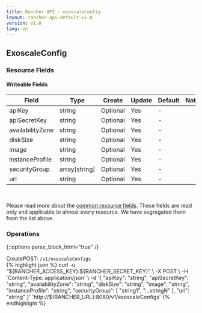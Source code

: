 ```yaml
---
title: Rancher API - exoscaleConfig
layout: rancher-api-default-v1.0
version: v1.0
lang: en
---
```


## ExoscaleConfig



### Resource Fields

#### Writeable Fields

Field | Type | Create | Update | Default | Notes
---|---|---|---|---|---
apiKey | string | Optional | Yes | - | 
apiSecretKey | string | Optional | Yes | - | 
availabilityZone | string | Optional | Yes | - | 
diskSize | string | Optional | Yes | - | 
image | string | Optional | Yes | - | 
instanceProfile | string | Optional | Yes | - | 
securityGroup | array[string] | Optional | Yes | - | 
url | string | Optional | Yes | - | 



<br>

Please read more about the [common resource fields]({{site.baseurl}}/rancher/{{page.version}}/{{page.lang}}/api/common/). These fields are read only and applicable to almost every resource. We have segregated them from the list above.

### Operations
{::options parse_block_html="true" /}
<a id="create"></a>
<div class="action"><span class="header">Create<span class="headerright">POST:  <code>/v1/exoscaleConfigs</code></span></span>
<div class="action-contents"> {% highlight json %}
curl -u "${RANCHER_ACCESS_KEY}:${RANCHER_SECRET_KEY}" \
-X POST \
-H 'Content-Type: application/json' \
-d '{
	"apiKey": "string",
	"apiSecretKey": "string",
	"availabilityZone": "string",
	"diskSize": "string",
	"image": "string",
	"instanceProfile": "string",
	"securityGroup": [
		"string1",
		"...stringN"
	],
	"url": "string"
}' 'http://${RANCHER_URL}:8080/v1/exoscaleConfigs'
{% endhighlight %}
</div></div>




